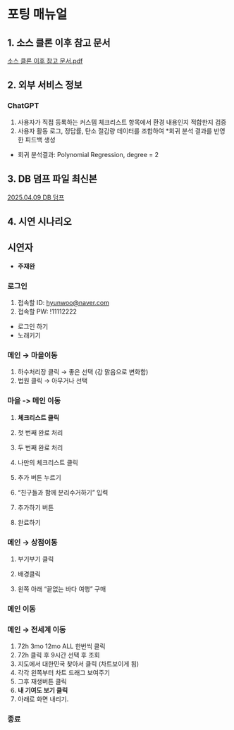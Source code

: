 # 포팅 매뉴얼

## 1. 소스 클론 이후 참고 문서

[소스 클론 이후 참고 문서.pdf](소스코드%20클론%20이후%20참고%20문서.pdf)

## 2. 외부 서비스 정보

### ChatGPT
1. 사용자가 직접 등록하는 커스템 체크리스트 항목에서 환경 내용인지 적합한지 검증 
2. 사용자 활동 로그, 정답률, 탄소 절감량 데이터를 조합하여 *회귀 분석 결과를 반영한 피드백 생성
* 회귀 분석결과: Polynomial Regression, degree = 2


## 3. DB 덤프 파일 최신본

[2025.04.09 DB 덤프](econimal_dump.zip)

## 4. 시연 시나리오


## 시연자

- **주재완**

### 로그인

1. 접속할 ID: hyunwoo@naver.com
2. 접속할 PW: !11112222

- 로그인 하기
- 노래키기

### 메인 → 마을이동

1. 하수처리장 클릭 → 좋은 선택 (강 맑음으로 변화함)
2. 법원 클릭 → 아무거나 선택

### 마을 -> 메인 이동

1. **체크리스트 클릭**

2. 첫 번째 완료 처리

3. 두 번째 완료 처리

4. 나만의 체크리스트 클릭

5. 추가 버튼 누르기

6. “친구들과 함께 분리수거하기” 입력

7. 추가하기 버튼

8. 완료하기

### 메인 → 상점이동

1. 부기부기 클릭

2. 배경클릭
3. 왼쪽 아래 “끝없는 바다 여행” 구매

### 메인 이동 

### 메인 → 전세계 이동 

1. 72h 3mo 12mo ALL 한번씩 클릭
2. 72h 클릭 후 9시간 선택 후 조회
3. 지도에서 대한민국 찾아서 클릭 (차트보이게 됨)
4. 각각 왼쪽부터 차트 드래그 보여주기
5. 그후 재생버튼 클릭
6. **내 기여도 보기 클릭**
7. 아래로 화면 내리기. 

### 종료